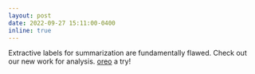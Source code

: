 ```yaml
---
layout: post
date: 2022-09-27 15:11:00-0400
inline: true
---
```

Extractive labels for summarization are fundamentally flawed. Check out our new work for analysis. [oreo](https://arxiv.org/pdf/2209.12714.pdf) a try!
